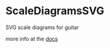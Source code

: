 # ScaleDiagramsSVG
SVG scale diagrams for guitar

more info at the [docs](https://mikesult.github.io/ScaleDiagramsSVG/docs/index.html)
